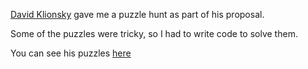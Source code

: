 [David Klionsky](http://www.davidklionsky.com) gave me a puzzle hunt as part of his proposal.

Some of the puzzles were tricky, so I had to write code to solve them.

You can see his puzzles [here](https://github.com/Dklionsk/proposal)